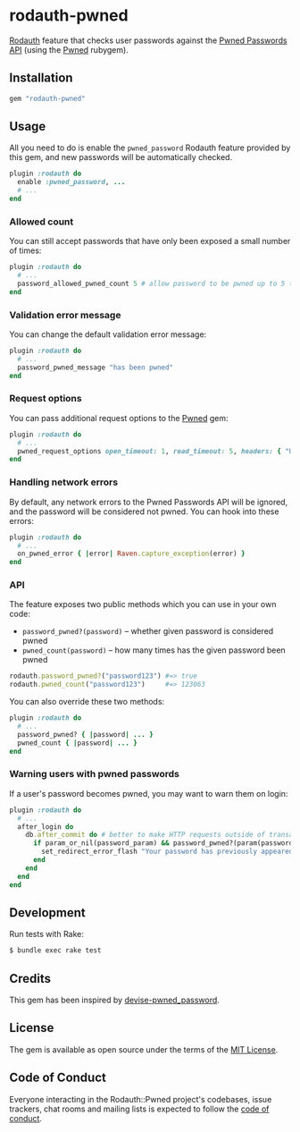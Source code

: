 # rodauth-pwned

[Rodauth] feature that checks user passwords against the [Pwned Passwords API]
(using the [Pwned] rubygem).

## Installation

```rb
gem "rodauth-pwned"
```

## Usage

All you need to do is enable the `pwned_password` Rodauth feature provided by
this gem, and new passwords will be automatically checked.

```rb
plugin :rodauth do
  enable :pwned_password, ...
  # ...
end
```

### Allowed count

You can still accept passwords that have only been exposed a small number of
times:

```rb
plugin :rodauth do
  # ...
  password_allowed_pwned_count 5 # allow password to be pwned up to 5 times
end
```

### Validation error message

You can change the default validation error message:

```rb
plugin :rodauth do
  # ...
  password_pwned_message "has been pwned"
end
```

### Request options

You can pass additional request options to the [Pwned] gem:

```rb
plugin :rodauth do
  # ...
  pwned_request_options open_timeout: 1, read_timeout: 5, headers: { "User-Agent" => "MyApp" }
end
```

### Handling network errors

By default, any network errors to the Pwned Passwords API will be ignored, and
the password will be considered not pwned. You can hook into these errors:

```rb
plugin :rodauth do
  # ...
  on_pwned_error { |error| Raven.capture_exception(error) }
end
```

### API

The feature exposes two public methods which you can use in your own code:

* `password_pwned?(password)` – whether given password is considered pwned
* `pwned_count(password)` – how many times has the given password been pwned

```rb
rodauth.password_pwned?("password123") #=> true
rodauth.pwned_count("password123")     #=> 123063
```

You can also override these two methods:

```rb
plugin :rodauth do
  # ...
  password_pwned? { |password| ... }
  pwned_count { |password| ... }
end
```

### Warning users with pwned passwords

If a user's password becomes pwned, you may want to warn them on login:

```rb
plugin :rodauth do
  # ...
  after_login do
    db.after_commit do # better to make HTTP requests outside of transactions
      if param_or_nil(password_param) && password_pwned?(param(password_param))
        set_redirect_error_flash "Your password has previously appeared in a data breach and should never be used. We strongly recommend you change your password."
      end
    end
  end
end
```

## Development

Run tests with Rake:

```sh
$ bundle exec rake test
```

## Credits

This gem has been inspired by [devise-pwned_password].

## License

The gem is available as open source under the terms of the [MIT License](https://opensource.org/licenses/MIT).

## Code of Conduct

Everyone interacting in the Rodauth::Pwned project's codebases, issue trackers, chat rooms and mailing lists is expected to follow the [code of conduct](https://github.com/janko/rodauth-pwned/blob/master/CODE_OF_CONDUCT.md).

[Rodauth]: https://github.com/jeremyevans/rodauth
[Pwned Passwords API]: https://haveibeenpwned.com/Passwords
[Pwned]: https://github.com/philnash/pwned
[devise-pwned_password]: https://github.com/michaelbanfield/devise-pwned_password
